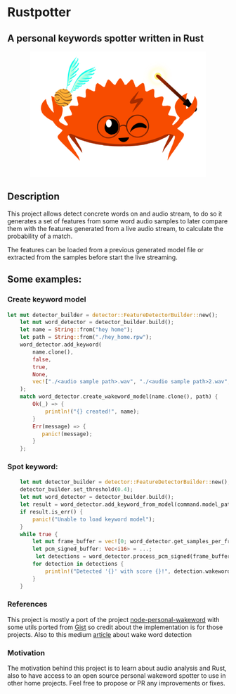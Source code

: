 # Rustpotter

## A personal keywords spotter written in Rust

<div align="center">
    <img src="./logo.png?raw=true" width="400px"</img> 
</div>

## Description

This project allows detect concrete words on and audio stream, to do so it generates a set of features from some word audio samples to later compare them with the features generated from a live audio stream, to calculate the probability of a match.

The features can be loaded from a previous generated model file or extracted from the samples before start the live streaming.

## Some examples:

### Create keyword model
```rust
let mut detector_builder = detector::FeatureDetectorBuilder::new();
    let mut word_detector = detector_builder.build();
    let name = String::from("hey home");
    let path = String::from("./hey_home.rpw");
    word_detector.add_keyword(
        name.clone(),
        false,
        true,
        None,
        vec!["./<audio sample path>.wav", "./<audio sample path>2.wav", ...],
    );
    match word_detector.create_wakeword_model(name.clone(), path) {
        Ok(_) => {
            println!("{} created!", name);
        }
        Err(message) => {
           panic!(message);
        }
    };
```


### Spot keyword:
```rust
    let mut detector_builder = detector::FeatureDetectorBuilder::new();
    detector_builder.set_threshold(0.4);
    let mut word_detector = detector_builder.build();
    let result = word_detector.add_keyword_from_model(command.model_path, command.average_templates, true, None);
    if result.is_err() {
        panic!("Unable to load keyword model");
    }
    while true {
        let mut frame_buffer = vec![0; word_detector.get_samples_per_frame()];
        let pcm_signed_buffer: Vec<i16> = ...;
         let detections = word_detector.process_pcm_signed(frame_buffer);
        for detection in detections {
            println!("Detected '{}' with score {}!", detection.wakeword, detection.score)
        }
    }

```

### References

This project is mostly a port of the project [node-personal-wakeword](https://github.com/mathquis/node-personal-wakeword) with some utils ported from [Gist](https://github.com/adamstark/Gist) so credit about the implementation is for those projects. Also to this medium [article](https://medium.com/snips-ai/machine-learning-on-voice-a-gentle-introduction-with-snips-personal-wake-word-detector-133bd6fb568e) about wake word detection 

### Motivation

The motivation behind this project is to learn about audio analysis and Rust, also to have access to an open source personal wakeword spotter to use in other home projects. Feel free to propose or PR any improvements or fixes.

